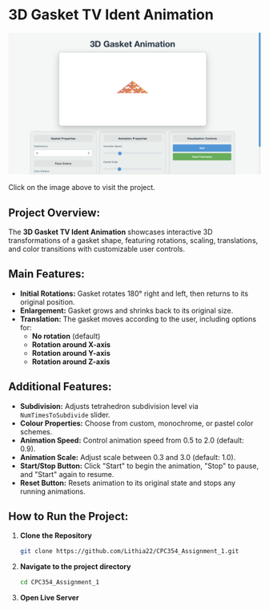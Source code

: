 # 3D Gasket TV Ident Animation

<a href="https://lithia22.github.io/CPC354_Assignment_1/" target="_blank">
  <img src="FrontReadme.png" alt="Preview of 3D Gasket TV Ident Animation" width="1200px" style="cursor: pointer;" />
</a>

Click on the image above to visit the project.

## Project Overview:

The **3D Gasket TV Ident Animation** showcases interactive 3D transformations of a gasket shape, featuring rotations, scaling, translations, and color transitions with customizable user controls.

## Main Features:

- **Initial Rotations:** Gasket rotates 180° right and left, then returns to its original position.
- **Enlargement:** Gasket grows and shrinks back to its original size.
- **Translation:** The gasket moves according to the user, including options for:
  - **No rotation** (default)
  - **Rotation around X-axis**
  - **Rotation around Y-axis**
  - **Rotation around Z-axis**

## Additional Features:

- **Subdivision:** Adjusts tetrahedron subdivision level via `NumTimesToSubdivide` slider.
- **Colour Properties:** Choose from custom, monochrome, or pastel color schemes.
- **Animation Speed:** Control animation speed from 0.5 to 2.0 (default: 0.9).
- **Animation Scale:** Adjust scale between 0.3 and 3.0 (default: 1.0).
- **Start/Stop Button:** Click "Start" to begin the animation, "Stop" to pause, and "Start" again to resume.
- **Reset Button:** Resets animation to its original state and stops any running animations.

## How to Run the Project:

1. **Clone the Repository**

   ```bash
   git clone https://github.com/Lithia22/CPC354_Assignment_1.git
   ```

2. **Navigate to the project directory**
   
   ```bash
   cd CPC354_Assignment_1
   ```

3. **Open Live Server**
